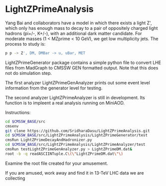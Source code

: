 # LightZPrimeAnalysis

Yang Bai and collaborators have a model in which there exists a 
light Z', which only has enough mass to decay to a pair of oppositely
charged light hadrons (pi+/-, K+/-), with an additional
dark matter candidate.  For moderate masses (1 < MZprime < 10 GeV),
we get low multiplicity jets.  The process to study is:

```bash
p p -> Z', DM, DMBar -> u, uBar, MET
```

LightZPrimeGenerator package contains a simple python file to
convert LHE files from MadGraph to CMSSW GEN formatted output.
Note that this does not do simulation step.

The first analyzer LightZPrimeGenAnalyzer prints out some event level
information from the generator level for testing.

The second analyzer LightZPrimeAnalyzer is still in development.
Its function is to impleent a real analysis running on MiniAOD.

Instructions:

```bash
cd $CMSSW_BASE/src
cmsenv
git clone https://github.com/SridharaDasu/LightZPrimeAnalysis.git
cd $CMSSW_BASE/src/LightZPrimeAnalysis/LightZPrimeGenerator/test
cmsRun LightZPrimeDecayAndHadronizer.py
cd $CMSSW_BASE/src/LightZPrimeAnalysis/LightZPrimeAnalyzer/test
cmsRun testLightZPrimeGenAnalyzer.py > LightZPrimeDM.dat&
root -b -q readASCIINTuple.C\(\"LightZPrimeDM.dat\"\)
```

Examine the root file created for your amusement.

If you are amused, work away and find it in 13-TeV LHC data we are collecting
